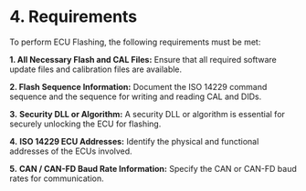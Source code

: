 # 4. Requirements

To perform ECU Flashing, the following requirements must be met:

**1. All Necessary Flash and CAL Files:** Ensure that all required software update files and calibration files are available.

**2. Flash Sequence Information:** Document the ISO 14229 command sequence and the sequence for writing and reading CAL and DIDs.

**3.** **Security DLL or Algorithm:** A security DLL or algorithm is essential for securely unlocking the ECU for flashing.

**4.** **ISO 14229 ECU Addresses:** Identify the physical and functional addresses of the ECUs involved.

**5.** **CAN / CAN-FD Baud Rate Information:** Specify the CAN or CAN-FD baud rates for communication.

